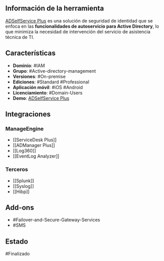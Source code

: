 ## Información de la herramienta

[ADSelfService Plus](https://www.manageengine.com/latam/self-service-password/?topMenu) es una solución de seguridad de identidad que se enfoca en las **funcionalidades de autoservicio para Active Directory**, lo que minimiza la necesidad de intervención del servicio de asistencia técnica de TI.

## Características

+ **Dominio**: #IAM
+ **Grupo**: #Active-directory-management 
+ **Versiones**: #On-premise 
+ **Ediciones**: #Standard #Professional 
+ **Aplicación móvil**: #iOS #Android 
+ **Licenciamiento**: #Domain-Users 
+ **Demo**: [ADSelfService Plus](https://demo.adselfserviceplus.com/authorization.do)
## Integraciones
### ManageEngine
+ [[ServiceDesk Plus]]
+ [[ADManager Plus]]
+ [[Log360]]
+ [[EventLog Analyzer]]
### Terceros
+ [[Splunk]]
+ [[Syslog]]
+ [[Hibp]]
## Add-ons

+ #Failover-and-Secure-Gateway-Services 
+ #SMS

## Estado

#Finalizado 